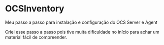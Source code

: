 # OCSInventory
Meu passo a passo para instalação e configuração do OCS Server e Agent

Criei esse passo a passo pois tive muita dificuldade no início para achar um material fácil de compreender.

